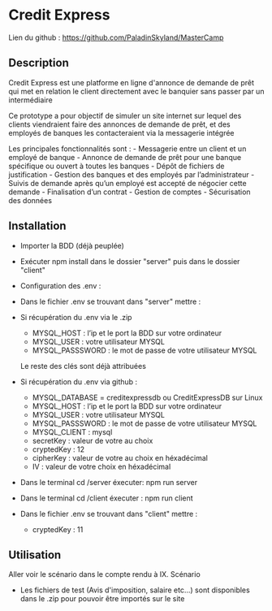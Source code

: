 # Credit Express

Lien du github : https://github.com/PaladinSkyland/MasterCamp

## Description

Credit Express est une platforme en ligne d'annonce de demande de prêt qui met en relation le client directement avec le banquier sans passer par un intermédiaire

Ce prototype a pour objectif de simuler un site internet sur lequel des clients viendraient faire des annonces de demande de prêt, et des employés de banques les contacteraient via la messagerie intégrée

Les principales fonctionnalités sont : 
    - Messagerie entre un client et un employé de banque
    - Annonce de demande de prêt pour une banque spécifique ou ouvert à toutes les banques
    - Dépôt de fichiers de justification
    - Gestion des banques et des employés par l’administrateur
    - Suivis de demande après qu’un employé est accepté de négocier cette demande
    - Finalisation d’un contrat
    - Gestion de comptes
    - Sécurisation des données

## Installation

- Importer la BDD (déjà peuplée)
- Exécuter npm install dans le dossier "server" puis dans le dossier "client"
- Configuration des .env : 

- Dans le fichier .env se trouvant dans "server" mettre :

- Si récupération du .env via le .zip

    * MYSQL_HOST : l’ip et le port la BDD sur votre ordinateur
    * MYSQL_USER : votre utilisateur MYSQL
    * MYSQL_PASSSWORD : le mot de passe de votre utilisateur MYSQL

    Le reste des clés sont déjà attribuées 

- Si récupération du .env via github : 
    

    * MYSQL_DATABASE = creditexpressdb ou CreditExpressDB sur Linux
    * MYSQL_HOST : l’ip et le port la BDD sur votre ordinateur
    * MYSQL_USER : votre utilisateur MYSQL
    * MYSQL_PASSSWORD : le mot de passe de votre utilisateur MYSQL
    * MYSQL_CLIENT : mysql
    * secretKey : valeur de votre au choix
    * cryptedKey : 12
    * cipherKey : valeur de votre au choix en héxadécimal
    * IV : valeur de votre choix en héxadécimal

- Dans le terminal cd /server éxecuter: npm run server
- Dans le terminal cd /client éxecuter : npm run client

- Dans le fichier .env se trouvant dans "client" mettre :

    * cryptedKey : 11

## Utilisation

Aller voir le scénario dans le compte rendu à IX. Scénario

- Les fichiers de test (Avis d'imposition, salaire etc...) sont disponibles dans le .zip pour pouvoir être importés sur le site
